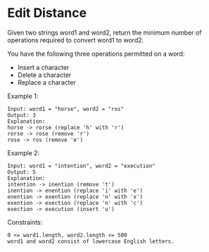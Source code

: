 # Edit Distance

Given two strings word1 and word2, return the minimum number of operations required to convert word1 to word2.

You have the following three operations permitted on a word:

- Insert a character
- Delete a character
- Replace a character
 

Example 1:

```
Input: word1 = "horse", word2 = "ros"
Output: 3
Explanation: 
horse -> rorse (replace 'h' with 'r')
rorse -> rose (remove 'r')
rose -> ros (remove 'e')
```

Example 2:

```
Input: word1 = "intention", word2 = "execution"
Output: 5
Explanation: 
intention -> inention (remove 't')
inention -> enention (replace 'i' with 'e')
enention -> exention (replace 'n' with 'x')
exention -> exection (replace 'n' with 'c')
exection -> execution (insert 'u')
 ```

Constraints:

```
0 <= word1.length, word2.length <= 500
word1 and word2 consist of lowercase English letters.
```